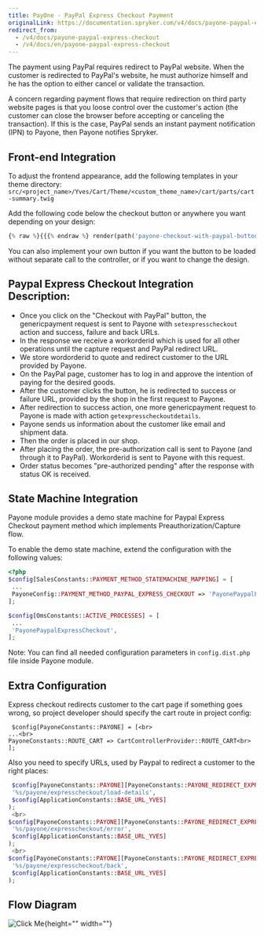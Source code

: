 ```yaml
---
title: PayOne - PayPal Express Checkout Payment
originalLink: https://documentation.spryker.com/v4/docs/payone-paypal-express-checkout
redirect_from:
  - /v4/docs/payone-paypal-express-checkout
  - /v4/docs/en/payone-paypal-express-checkout
---
```


The payment using PayPal requires redirect to PayPal website. When the customer is redirected to PayPal's website, he must authorize himself and he has the option to either cancel or validate the transaction.

A concern regarding payment flows that require redirection on third party website pages is that you loose control over the customer's action (the customer can close the browser before accepting or canceling the transaction). If this is the case, PayPal sends an instant payment notification (IPN) to Payone, then Payone notifies Spryker.

## Front-end Integration

To adjust the frontend appearance, add the following templates in your theme directory:
`src/<project_name>/Yves/Cart/Theme/<custom_theme_name>/cart/parts/cart-summary.twig`

Add the following code below the checkout button or anywhere you want depending on your design:
```php
{% raw %}{{{% endraw %} render(path('payone-checkout-with-paypal-button')) {% raw %}}}{% endraw %}
```

You can also implement your own button if you want the button to be loaded without separate call to the controller, or if you want to change the design.

## Paypal Express Checkout Integration Description:

* Once you click on the "Checkout with PayPal" button, the genericpayment request is sent to Payone with `setexpresscheckout` action and success, failure and back URLs.
* In the response we receive a workorderid which is used for all other operations until the capture request and PayPal redirect URL.
* We store wordorderid to quote and redirect customer to the URL provided by Payone.
* On the PayPal page, customer has to log in and approve the intention of paying for the desired goods.
* After the customer clicks the button, he is redirected to success or failure URL, provided by the shop in the first request to Payone.
* After redirection to success action, one more genericpayment request to Payone is made with action `getexpresscheckoutdetails`.
* Payone sends us information about the customer like email and shipment data.
* Then the order is placed in our shop.
* After placing the order, the pre-authorization call is sent to Payone (and through it to PayPal). Workorderid is sent to Payone with this request.
* Order status becomes "pre-authorized pending" after the response with status OK is received.

## State Machine Integration

Payone module provides a demo state machine for Paypal Express Checkout payment method which implements Preauthorization/Capture flow.

To enable the demo state machine, extend the configuration with the following values:
```php
<?php
$config[SalesConstants::PAYMENT_METHOD_STATEMACHINE_MAPPING] = [
 ...
 PayoneConfig::PAYMENT_METHOD_PAYPAL_EXPRESS_CHECKOUT => 'PayonePaypalExpressCheckout',
];

$config[OmsConstants::ACTIVE_PROCESSES] = [
 ...
 'PayonePaypalExpressCheckout',
];
 ```

Note: You can find all needed configuration parameters in `config.dist.php` file inside Payone module.

## Extra Configuration

Express checkout redirects customer to the cart page if something goes wrong, so project developer should specify the cart route in project config:
```
 $config[PayoneConstants::PAYONE] = [<br>
...<br>
PayoneConstants::ROUTE_CART => CartControllerProvider::ROUTE_CART<br>
];
```
Also you need to specify URLs, used by Paypal to redirect a customer to the right places:
```php
 $config[PayoneConstants::PAYONE][PayoneConstants::PAYONE_REDIRECT_EXPRESS_CHECKOUT_SUCCESS_URL] = sprintf(
 '%s/payone/expresscheckout/load-details',
 $config[ApplicationConstants::BASE_URL_YVES]
);
 <br>
$config[PayoneConstants::PAYONE][PayoneConstants::PAYONE_REDIRECT_EXPRESS_CHECKOUT_FAILURE_URL] = sprintf(
 '%s/payone/expresscheckout/error',
 $config[ApplicationConstants::BASE_URL_YVES]
);
 <br>
$config[PayoneConstants::PAYONE][PayoneConstants::PAYONE_REDIRECT_EXPRESS_CHECKOUT_BACK_URL] = sprintf(
 '%s/payone/expresscheckout/back',
 $config[ApplicationConstants::BASE_URL_YVES]
);
```

## Flow Diagram
![Click Me](https://spryker.s3.eu-central-1.amazonaws.com/docs/Technology+Partners/Payment+Partners/BS+Payone/paypal-express-checkout-spryker-flow.png){height="" width=""}


